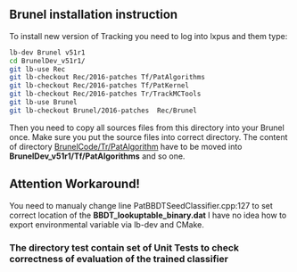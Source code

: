 ## Brunel installation instruction

To install new version of Tracking you need to log into lxpus and them type:

```bash
lb-dev Brunel v51r1
cd BrunelDev_v51r1/
git lb-use Rec
git lb-checkout Rec/2016-patches Tf/PatAlgorithms 
git lb-checkout Rec/2016-patches Tf/PatKernel 
git lb-checkout Rec/2016-patches Tr/TrackMCTools 
git lb-use Brunel
git lb-checkout Brunel/2016-patches  Rec/Brunel
```

Then you need to copy all sources files from this directory into your Brunel once. 
Make sure you put the source files into correct directory. 
The content of directory [BrunelCode/Tr/PatAlgorithm](BrunelCode/Tr/PatAlgorithm) 
have to be moved into **BrunelDev_v51r1/Tf/PatAlgorithms** and so one.
 
 ## Attention Workaround! 
 You need to manualy change line PatBBDTSeedClassifier.cpp:127 to set correct location of the **BBDT_lookuptable_binary.dat**
 I have no idea how to export environmental variable via lb-dev and CMake. 
 
 ### The directory test contain set of Unit Tests to check correctness of evaluation of the trained classifier
 